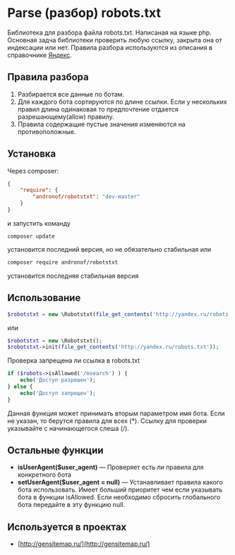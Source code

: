 # Parse (разбор) robots.txt
Библиотека для разбора файла robots.txt. Написаная на языке php. Основная задча библиотеки проверить любую ссылку, закрыта она от индексации или нет. Правила разбора используются из описания в справочнике [Яндекс](https://yandex.ru/support/webmaster/controlling-robot/robots-txt.xml).

## Правила разбора
1. Разбирается все данные по ботам.
2. Для каждого бота сортируются по длине ссылки. Если у нескольких правил длина одинаковая то предпочтение отдается разрешающему(allow) правилу.
3. Правила содержащие пустые значения изменяются на противоположные.

## Установка
Через composer:
```json
{
    "require": {
        "andronof/robotstxt": "dev-master"
    }
}
```
и запустить команду 
```
composer update
```
установится последний версия, но не обязательно стабильная или 
```sh
composer require andronof/robotstxt
```
установится последняя стабильная версия

## Использование
```php
$robotstxt = new \Robotstxt(file_get_contents('http://yandex.ru/robots.txt'));
```
или
```php
$robotstxt = new \Robotstxt();
$robotstxt->init(file_get_contents('http://yandex.ru/robots.txt'));
```
Проверка запрещена ли ссылка в robots.txt

```php
if ($robots->isAllowed('/msearch') ) {
    echo('Доступ разрешен');
} else {
    echo('Доступ запрещен');
}
```
Данная функция может принимать вторым параметром имя бота. Если не указан, то берутся правила для всех (*). Ссылку для проверки указывайте с начинающегося слеша (/).

## Остальные функции
* **isUserAgent($user_agent)** — Проверяет есть ли правила для конкретного бота
* **setUserAgent($user_agent = null)** — Устанавливает правила какого бота использовать. Имеет больший приоритет чем если указывать бота в функции isAllowed. Если необходимо сбросить глобального бота передайте в эту функцию null.

## Используется в проектах
* [http://gensitemap.ru/](http://gensitemap.ru/)
